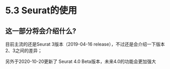 # 5.3 Seurat的使用

## 这一部分将会介绍什么?

目前主流的还是Seurat 3版本（2019-04-16 release），不过还是会介绍一下版本2、3之间的差异；

另外于2020-10-20更新了 Seurat 4.0 Beta版本，未来4.0的功能会更加强大





